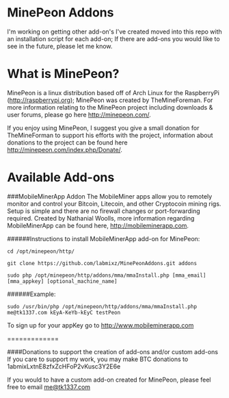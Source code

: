 MinePeon Addons
==============
I'm working on getting other add-on's I've created moved into this repo with an installation script for each add-on; If there are add-ons you would like to see in the future, please let me know.

What is MinePeon?
==============
MinePeon is a linux distribution based off of Arch Linux for the RaspberryPi (http://raspberrypi.org); MinePeon was created by TheMineForeman. For more information relating to the MinePeon project including downloads & user forums, please go here http://minepeon.com/.

If you enjoy using MinePeon, I suggest you give a small donation for TheMineForman to support his efforts with the project, information about donations to the project can be found here http://minepeon.com/index.php/Donate/.


Available Add-ons
==============
###MobileMinerApp Addon
The MobileMiner apps allow you to remotely monitor and control your Bitcoin, Litecoin, and other Cryptocoin mining rigs. Setup is simple and there are no firewall changes or port-forwarding required. Created by Nathanial Woolls, more information regarding MobileMinerApp can be found here, http://mobileminerapp.com. 

######Instructions to install MobileMinerApp add-on for MinePeon:
  
```
cd /opt/minepeon/http/

git clone https://github.com/labmixz/MinePeonAddons.git addons

sudo php /opt/minepeon/http/addons/mma/mmaInstall.php [mma_email] [mma_appkey] [optional_machine_name]
```

######Example:

```sudo /usr/bin/php /opt/minepeon/http/addons/mma/mmaInstall.php me@tk1337.com kEyA-KeYb-kEyC testPeon```


To sign up for your appKey go to http://www.mobileminerapp.com

=============


####Donations to support the creation of add-ons and/or custom add-ons
If you care to support my work, you may make BTC donations to 1abmixLxtnE8zfxZcHFoP2vKusc3Y2E6e

If you would to have a custom add-on created for MinePeon, please feel free to email me@tk1337.com
